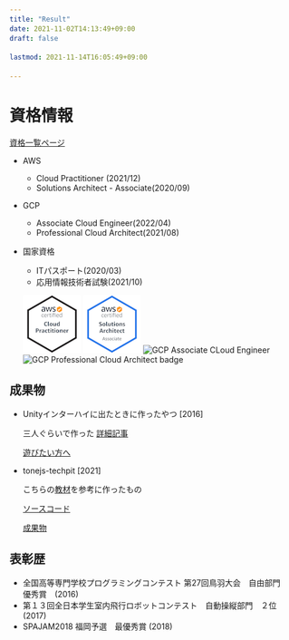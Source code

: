 ```yaml
---
title: "Result"
date: 2021-11-02T14:13:49+09:00
draft: false

lastmod: 2021-11-14T16:05:49+09:00

---
```

# 資格情報
[資格一覧ページ](https://scq.io/cUNtmka)
* AWS
    * Cloud Practitioner (2021/12)
    * Solutions Architect - Associate(2020/09)

* GCP
    * Associate Cloud Engineer(2022/04)
    * Professional Cloud Architect(2021/08)
    
* 国家資格
    * ITパスポート(2020/03)
    * 応用情報技術者試験(2021/10)

    ![Cloud Practioner](/img/aws-certified-cloud-practitioner.png)
    ![solution architect bagde](/img/aws-certified-solutions-architect-associate.png)
    ![GCP Associate CLoud Engineer](https://api.accredible.com/v1/frontend/credential_website_embed_image/badge/49537927)
    ![GCP Professional Cloud Architect badge](https://api.accredible.com/v1/frontend/credential_website_embed_image/badge/37001867)
## 成果物
* Unityインターハイに出たときに作ったやつ [2016]

    三人ぐらいで作った
    [詳細記事](https://kawakawa.hatenablog.com/entry/2016/10/16/Unity%E3%82%A4%E3%83%B3%E3%82%BF%E3%83%BC%E3%83%8F%E3%82%A42016%E4%BA%88%E9%81%B8%E5%8F%82%E5%8A%A0%E8%A8%98)

    [遊びたい方へ](https://drive.google.com/open?id=0B-BqTsJYQqN5MWxDM3A0aGo4Vkk)

* tonejs-techpit [2021]

    こちらの[教材](https://www.techpit.jp/courses/60)を参考に作ったもの

    [ソースコード](https://github.com/nakashimamasaya/tonejs-techpit)

    [成果物](https://nakashimamasaya.github.io/tonejs-techpit/)

## 表彰歴
* 全国高等専門学校プログラミングコンテスト 第27回鳥羽大会　自由部門　優秀賞　(2016)
* 第１３回全日本学生室内飛行ロボットコンテスト　自動操縦部門　２位 (2017)
* SPAJAM2018 福岡予選　最優秀賞 (2018)